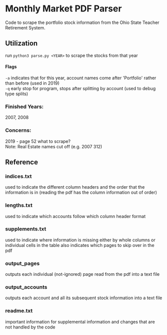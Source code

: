 # Monthly Market PDF Parser

Code to scrape the portfolio stock information from the Ohio State Teacher Retirement System.

## Utilization
run `python3 parse.py <YEAR>` to scrape the stocks from that year
#### Flags
`-a` indicates that for this year, account names come after 'Portfolio' rather than before (used in 2019)\
`-q` early stop for program, stops after splitting by account (used to debug type splits)

### Finished Years: 
2007, 2008

### Concerns:
2019 - page 52 what to scrape?\
Note: Real Estate names cut off (e.g. 2007 312)

## Reference

### indices.txt
used to indicate the different column headers and the order that the information is in
(reading the pdf has the column information out of order)

### lengths.txt
used to indicate which accounts follow which column header format

### supplements.txt
used to indicate where information is missing either by whole columns or individual cells in the table
also indicates which pages to skip over in the pdf

### output_pages
outputs each individual (not-ignored) page read from the pdf into a text file

### output_accounts
outputs each account and all its subsequent stock information into a text file

### readme.txt
important information for supplemental information and changes that are not handled by the code